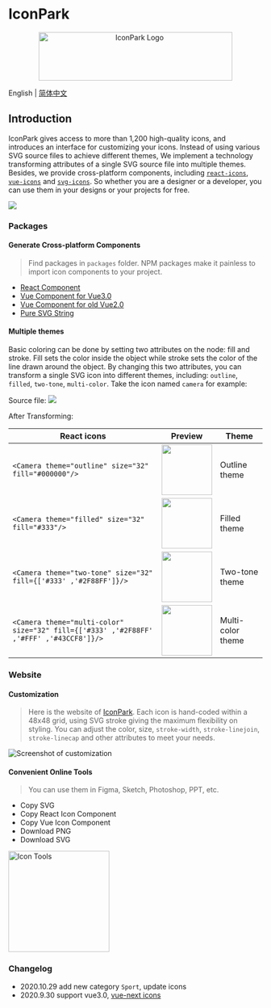 # IconPark

<div align="center">
  <a href="http://iconpark.bytedance.com/official">
    <img src="https://sf1-dycdn-tos.pstatp.com/obj/eden-cn/lswwheh7nupwnuhog/icons/logo.svg" alt="IconPark Logo" width="384" height="96">
  </a>
</div>

English | [简体中文](README.zh-CN.md)

## Introduction

IconPark gives access to more than 1,200 high-quality icons, and introduces an interface for customizing your icons.
Instead of using various SVG source files to achieve different themes, We implement a technology transforming attributes of a single SVG source file into multiple themes. Besides, we provide cross-platform components, including [`react-icons`](./packages/react/README.md), [`vue-icons`](./packages/vue/README.md) and [`svg-icons`](./packages/vue/README.md).
So whether you are a designer or a developer, you can use them in your designs or your projects for free.


<img src="https://sf1-dycdn-tos.pstatp.com/obj/eden-cn/lswwheh7nupwnuhog/icons/icon-dance.gif"></img>

### Packages
#### Generate Cross-platform Components

> Find packages in `packages` folder. NPM packages make it painless to import icon components to your project.

  - [React Component](./packages/react/README.md) 
  - [Vue Component for Vue3.0](./packages/vue-next/README.md) 
  - [Vue Component for old Vue2.0](./packages/vue/README.md) 
  - [Pure SVG String](./packages/svg/README.md)

#### Multiple themes

Basic coloring can be done by setting two attributes on the node: fill and stroke. Fill sets the color inside the object while stroke sets the color of the line drawn around the object. By changing this two attributes, you can transform a single SVG icon into different themes, including: `outline`, `filled`, `two-tone`, `multi-color`. Take the icon named `camera` for example:

Source file: ![](https://sf1-dycdn-tos.pstatp.com/obj/eden-cn/lswwheh7nupwnuhog/icons/camera.svg)

After Transforming:

| React icons | Preview | Theme |
| ---- | --- | --- |
| ```<Camera theme="outline" size="32" fill="#000000"/>``` | <img src="https://sf1-dycdn-tos.pstatp.com/obj/eden-cn/lswwheh7nupwnuhog/icons/camera_outline.png" width="100"></img> | Outline theme |
| ```<Camera theme="filled" size="32" fill="#333"/>``` | <img src="https://sf1-dycdn-tos.pstatp.com/obj/eden-cn/lswwheh7nupwnuhog/icons/camera_filled.png" width="100"></img> | Filled theme |
| ```<Camera theme="two-tone" size="32" fill={['#333' ,'#2F88FF']}/>``` | <img src="https://sf1-dycdn-tos.pstatp.com/obj/eden-cn/lswwheh7nupwnuhog/icons/camera_two-tone.png" width="100"></img> | Two-tone theme |
| ```<Camera theme="multi-color" size="32" fill={['#333' ,'#2F88FF' ,'#FFF' ,'#43CCF8']}/>``` | <img src="https://sf1-dycdn-tos.pstatp.com/obj/eden-cn/lswwheh7nupwnuhog/icons/camera_multi-color.png" width="100"></img> | Multi-color theme |
    
### Website
#### Customization

> Here is the website of [IconPark](http://iconpark.bytedance.com/official). Each icon is hand-coded within a 48x48 grid, using SVG stroke giving the maximum flexibility on styling. You can adjust the color, size, `stroke-width`, `stroke-linejoin`, `stroke-linecap` and other attributes to meet your needs.

<img src="https://sf1-dycdn-tos.pstatp.com/obj/eden-cn/lswwheh7nupwnuhog/icons/screenshot.png" alt="Screenshot of customization"></img>


#### Convenient Online Tools

> You can use them in Figma, Sketch, Photoshop, PPT, etc.

  - Copy SVG
  - Copy React Icon Component
  - Copy Vue Icon Component
  - Download PNG
  - Download SVG
    
<img src="https://sf1-dycdn-tos.pstatp.com/obj/eden-cn/lswwheh7nupwnuhog/icons/icon-tool.png" alt="Icon Tools" width="200px"></img>   

### Changelog
- 2020.10.29 add new category `Sport`, update icons
- 2020.9.30 support vue3.0, [vue-next icons](https://github.com/bytedance/IconPark/tree/master/packages/vue-next)
